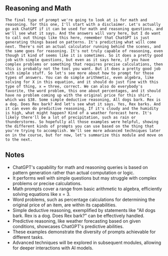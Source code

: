 ## Reasoning and Math
```
The final type of prompt we're going to look at is for math and reasoning. for this one, I'll start with a disclaimer. Let's actually go ask ChatGPT if it can be used for math and reasoning questions, and we'll see what it says. And the answers will vary here, but I do want to call out things like this here, remember that ChatGPT is just generating things based on patterns. It's predicting what will come next. There's not an actual calculator running behind the scenes, and the same goes for reasoning. It's not truly capable of reasoning, even though it kind of seems like it is sometimes. So it does a pretty good job with simple questions, but even as it says here, if you have complex problems or something that requires precise calculations, then this is probably not the tool you want. But it does a pretty good job with simple stuff. So let's see more about how to prompt for those types of answers. You can do simple arithmetic, even algebra, like solving for X in this equation, and it should do just fine with this type of thing, x = three, correct. We can also do everybody's favorite, the word problem, this one about percentages, and it should have no problem coming up with the original price for this shirt, which was $38. Some simple deductive reasoning, All dogs bark. Rex is a dog. Does Rex bark? And let's see what it says. Yes, Rex barks. And it can even do predictive reasoning, If it's cloudy and the humidity is high, what might happen? Kind of a weather forecast here. It's likely there'll be a lot of precipitation, such as rain or thunderstorms. So hopefully all those examples were helpful, showing the different kinds of prompts you can use based on the thing that you're trying to accomplish. We'll see more advanced techniques later on in the course, but for now, let's summarize this module and move on to the next.
```

## Notes
- ChatGPT's capability for math and reasoning queries is based on pattern generation rather than actual computation or logic.
- It performs well with simple questions but may struggle with complex problems or precise calculations.
- Math prompts cover a range from basic arithmetic to algebra, efficiently solving equations like x = 3.
- Word problems, such as percentage calculations for determining the original price of an item, are within its capabilities.
- Simple deductive reasoning, exemplified by statements like "All dogs bark. Rex is a dog. Does Rex bark?" can be effectively handled.
- Predictive reasoning, like weather forecasting based on given conditions, showcases ChatGPT's predictive abilities.
- These examples demonstrate the diversity of prompts achievable for different tasks.
- Advanced techniques will be explored in subsequent modules, allowing for deeper interactions with AI models.